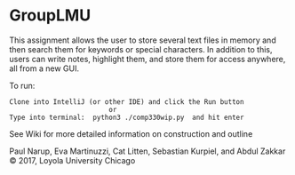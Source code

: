 # GroupLMU

This assignment allows the user to store several text files in memory and then search them for keywords or special characters.  In addition to this, users can write notes, highlight them, and store them for access anywhere, all from a new GUI.

To run:

    Clone into IntelliJ (or other IDE) and click the Run button 
                             or     
    Type into terminal:  python3 ./comp330wip.py  and hit enter


See Wiki for more detailed information on construction and outline

Paul Narup, Eva Martinuzzi, Cat Litten, Sebastian Kurpiel, and Abdul Zakkar © 2017, Loyola University Chicago
